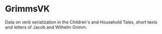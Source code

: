 # GrimmsVK
Data on verb serialization in the Children's and Household Tales, short texts and letters of Jacob and Wilhelm Grimm.
